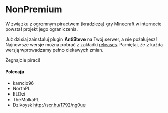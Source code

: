 ﻿# NonPremium

W związku z ogromnym piractwem (kradzieżą) gry Minecraft w internecie powstał projekt jego ograniczenia.

Już dzisiaj zainstaluj plugin __AntiSteve__ na Twój serwer, a nie pożałujesz!
Najnowsze wersje można pobrać z zakładki [releases](https://github.com/Thefilippop1PL/AntiSteve/releases).
Pamiętaj, że z każdą wersją wprowadzamy pełno ciekawych zmian.

Żegnajcie piraci!

#### Polecaja
* kamcio96
* NorthPL
* ELDzi
* TheMolkaPL
* Dzikoysk http://scr.hu/1792/ng0ue
